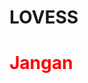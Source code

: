 # LOVESS
<html>
  <head>
    <title>SAYANGGG....</title>
  </head>
  <body>
    <h1 onclick=""tampilkanpesan()" style="cursor: pointer; color: red;">Jangan</h1>
    <p id="peringatan" style="display: none; color: blue;">Sudah di bilang jangan</p>
  </body>
</html>
  
